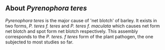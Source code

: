 About *Pyrenophora teres* 
-------------------------

*Pyrenophora teres* is the major cause of \'net blotch\' of barley. It
exists in two forms, *P. teres f. teres* and *P. teres f. maculata*
which causes net form net blotch and spot form net blotch respectively.
This assembly corresponds to the *P. teres. f teres* form of the plant
pathogen, the one subjected to most studies so far.
